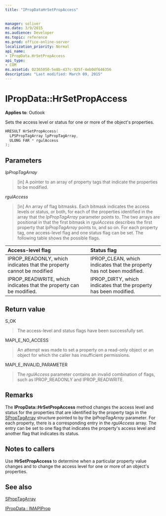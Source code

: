 ```yaml
---
title: "IPropDataHrSetPropAccess"
 
 
manager: soliver
ms.date: 3/9/2015
ms.audience: Developer
ms.topic: reference
ms.prod: office-online-server
localization_priority: Normal
api_name:
- IPropData.HrSetPropAccess
api_type:
- COM
ms.assetid: 02365050-5e8b-437c-925f-4eb0df646356
description: "Last modified: March 09, 2015"
---
```


# IPropData::HrSetPropAccess

  
  
**Applies to**: Outlook 
  
Sets the access level or status for one or more of the object's properties.
  
```cpp
HRESULT HrSetPropAccess(
  LPSPropTagArray lpPropTagArray,
  ULONG FAR * rgulAccess
);
```

## Parameters

 _lpPropTagArray_
  
> [in] A pointer to an array of property tags that indicate the properties to be modified. 
    
 _rgulAccess_
  
> [in] An array of flag bitmasks. Each bitmask indicates the access levels or status, or both, for each of the properties identified in the array that the  _lpPropTagArray_ parameter points to. The two arrays are positional in that the first bitmask in  _rgulAccess_ describes the first property that  _lpPropTagArray_ points to, and so on. For each property tag, one access-level flag and one status flag can be set. The following table shows the possible flags. 
    
|**Access-level flag**|**Status flag**|
|:-----|:-----|
|IPROP_READONLY, which indicates that the property cannot be modified  <br/> |IPROP_CLEAN, which indicates that the property has not been modified.  <br/> |
|IPROP_READWRITE, which indicates that the property can be modified.  <br/> |IPROP_DIRTY, which indicates that the property has been modified.  <br/> |
   
## Return value

S_OK 
  
> The access-level and status flags have been successfully set.
    
MAPI_E_NO_ACCESS 
  
> An attempt was made to set a property on a read-only object or an object for which the caller has insufficient permissions.
    
MAPI_E_INVALID_PARAMETER 
  
> The  _rgulAccess_ parameter contains an invalid combination of flags, such as IPROP_READONLY and IPROP_READWRITE. 
    
## Remarks

The **IPropData::HrSetPropAccess** method changes the access level and status for the properties that are identified by the property tags in the [SPropTagArray](sproptagarray.md) structure pointed to by the  _lpPropTagArray_ parameter. For each property, there is a corresponding entry in the  _rgulAccess_ array. The entry can be set to one flag that indicates the property's access level and another flag that indicates its status. 
  
## Notes to callers

Use **HrSetPropAccess** to determine when a particular property value changes and to change the access level for one or more of an object's properties. 
  
## See also



[SPropTagArray](sproptagarray.md)
  
[IPropData : IMAPIProp](ipropdataimapiprop.md)


